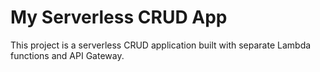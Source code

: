 # My Serverless CRUD App

This project is a serverless CRUD application built with separate Lambda functions and API Gateway.
